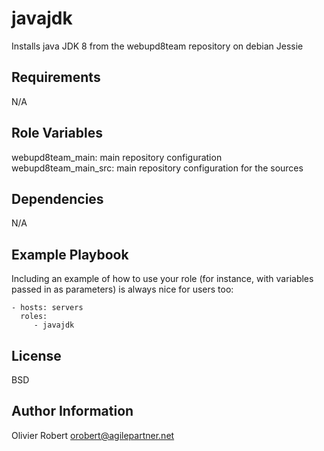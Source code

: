 javajdk
=========

Installs java JDK 8 from the webupd8team repository on debian Jessie

Requirements
------------

N/A

Role Variables
--------------

webupd8team_main: main repository configuration
webupd8team_main_src: main repository configuration for the sources

Dependencies
------------

N/A

Example Playbook
----------------

Including an example of how to use your role (for instance, with variables passed in as parameters) is always nice for users too:

    - hosts: servers
      roles:
         - javajdk

License
-------

BSD

Author Information
------------------

Olivier Robert <orobert@agilepartner.net>
